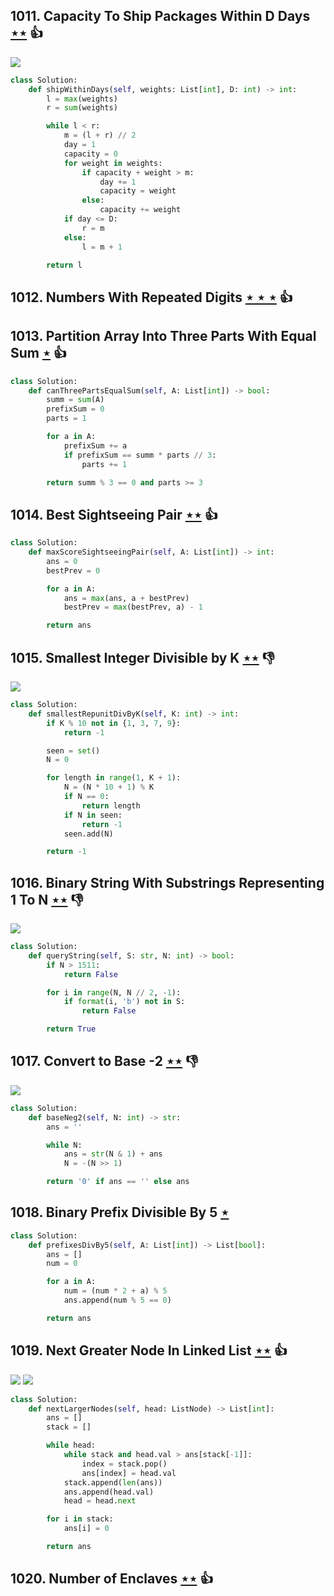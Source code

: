 ## 1011. Capacity To Ship Packages Within D Days [$\star\star$](https://leetcode.com/problems/capacity-to-ship-packages-within-d-days) :thumbsup:

![](https://img.shields.io/badge/-Binary%20Search-1B813E.svg?style=flat-square)

```python
class Solution:
    def shipWithinDays(self, weights: List[int], D: int) -> int:
        l = max(weights)
        r = sum(weights)

        while l < r:
            m = (l + r) // 2
            day = 1
            capacity = 0
            for weight in weights:
                if capacity + weight > m:
                    day += 1
                    capacity = weight
                else:
                    capacity += weight
            if day <= D:
                r = m
            else:
                l = m + 1

        return l
```

## 1012. Numbers With Repeated Digits [$\star\star\star$](https://leetcode.com/problems/numbers-with-repeated-digits) :thumbsup:

## 1013. Partition Array Into Three Parts With Equal Sum [$\star$](https://leetcode.com/problems/partition-array-into-three-parts-with-equal-sum) :thumbsup:

```python
class Solution:
    def canThreePartsEqualSum(self, A: List[int]) -> bool:
        summ = sum(A)
        prefixSum = 0
        parts = 1

        for a in A:
            prefixSum += a
            if prefixSum == summ * parts // 3:
                parts += 1

        return summ % 3 == 0 and parts >= 3
```

## 1014. Best Sightseeing Pair [$\star\star$](https://leetcode.com/problems/best-sightseeing-pair) :thumbsup:

```python
class Solution:
    def maxScoreSightseeingPair(self, A: List[int]) -> int:
        ans = 0
        bestPrev = 0

        for a in A:
            ans = max(ans, a + bestPrev)
            bestPrev = max(bestPrev, a) - 1

        return ans
```

## 1015. Smallest Integer Divisible by K [$\star\star$](https://leetcode.com/problems/smallest-integer-divisible-by-k) :thumbsdown:

![](https://img.shields.io/badge/-Math-434343.svg?style=flat-square)

```python
class Solution:
    def smallestRepunitDivByK(self, K: int) -> int:
        if K % 10 not in {1, 3, 7, 9}:
            return -1

        seen = set()
        N = 0

        for length in range(1, K + 1):
            N = (N * 10 + 1) % K
            if N == 0:
                return length
            if N in seen:
                return -1
            seen.add(N)

        return -1
```

## 1016. Binary String With Substrings Representing 1 To N [$\star\star$](https://leetcode.com/problems/binary-string-with-substrings-representing-1-to-n) :thumbsdown:

![](https://img.shields.io/badge/-String-60373E.svg?style=flat-square)

```python
class Solution:
    def queryString(self, S: str, N: int) -> bool:
        if N > 1511:
            return False

        for i in range(N, N // 2, -1):
            if format(i, 'b') not in S:
                return False

        return True
```

## 1017. Convert to Base -2 [$\star\star$](https://leetcode.com/problems/convert-to-base-2) :thumbsdown:

![](https://img.shields.io/badge/-Math-434343.svg?style=flat-square)

```python
class Solution:
    def baseNeg2(self, N: int) -> str:
        ans = ''

        while N:
            ans = str(N & 1) + ans
            N = -(N >> 1)

        return '0' if ans == '' else ans
```

## 1018. Binary Prefix Divisible By 5 [$\star$](https://leetcode.com/problems/binary-prefix-divisible-by-5)

```python
class Solution:
    def prefixesDivBy5(self, A: List[int]) -> List[bool]:
        ans = []
        num = 0

        for a in A:
            num = (num * 2 + a) % 5
            ans.append(num % 5 == 0)

        return ans
```

## 1019. Next Greater Node In Linked List [$\star\star$](https://leetcode.com/problems/next-greater-node-in-linked-list) :thumbsup:

![](https://img.shields.io/badge/-Linked%20List-90B44B.svg?style=flat-square) ![](https://img.shields.io/badge/-Stack-E2943B.svg?style=flat-square)

```python
class Solution:
    def nextLargerNodes(self, head: ListNode) -> List[int]:
        ans = []
        stack = []

        while head:
            while stack and head.val > ans[stack[-1]]:
                index = stack.pop()
                ans[index] = head.val
            stack.append(len(ans))
            ans.append(head.val)
            head = head.next

        for i in stack:
            ans[i] = 0

        return ans
```

## 1020. Number of Enclaves [$\star\star$](https://leetcode.com/problems/number-of-enclaves) :thumbsup:
